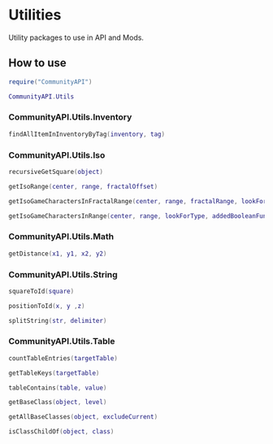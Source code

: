 # Utilities
Utility packages to use in API and Mods.
  
## How to use
```lua
require("CommunityAPI")

CommunityAPI.Utils
```
  
### CommunityAPI.Utils.Inventory
```lua
findAllItemInInventoryByTag(inventory, tag)
```
  
### CommunityAPI.Utils.Iso
```lua
recursiveGetSquare(object)

getIsoRange(center, range, fractalOffset)

getIsoGameCharactersInFractalRange(center, range, fractalRange, lookForType, addedBooleanFunctions)

getIsoGameCharactersInRange(center, range, lookForType, addedBooleanFunctions)
```
  
### CommunityAPI.Utils.Math
```lua
getDistance(x1, y1, x2, y2)
```
  
### CommunityAPI.Utils.String
```lua
squareToId(square)

positionToId(x, y ,z)

splitString(str, delimiter)
```
  
### CommunityAPI.Utils.Table
```lua
countTableEntries(targetTable)

getTableKeys(targetTable)

tableContains(table, value)

getBaseClass(object, level)

getAllBaseClasses(object, excludeCurrent)

isClassChildOf(object, class)
```
  